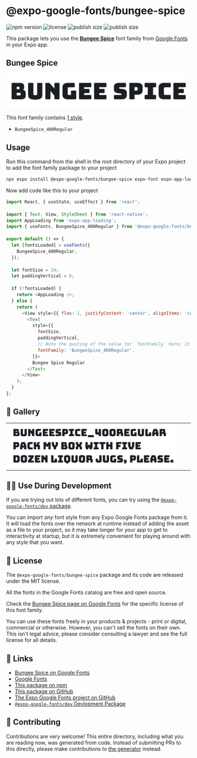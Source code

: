 # @expo-google-fonts/bungee-spice

![npm version](https://flat.badgen.net/npm/v/@expo-google-fonts/bungee-spice)
![license](https://flat.badgen.net/github/license/expo/google-fonts)
![publish size](https://flat.badgen.net/packagephobia/install/@expo-google-fonts/bungee-spice)
![publish size](https://flat.badgen.net/packagephobia/publish/@expo-google-fonts/bungee-spice)

This package lets you use the [**Bungee Spice**](https://fonts.google.com/specimen/Bungee+Spice) font family from [Google Fonts](https://fonts.google.com/) in your Expo app.

## Bungee Spice

![Bungee Spice](./font-family.png)

This font family contains [1 style](#-gallery).

- `BungeeSpice_400Regular`

## Usage

Run this command from the shell in the root directory of your Expo project to add the font family package to your project
```sh
npx expo install @expo-google-fonts/bungee-spice expo-font expo-app-loading
```

Now add code like this to your project
```js
import React, { useState, useEffect } from 'react';

import { Text, View, StyleSheet } from 'react-native';
import AppLoading from 'expo-app-loading';
import { useFonts, BungeeSpice_400Regular } from '@expo-google-fonts/bungee-spice';

export default () => {
  let [fontsLoaded] = useFonts({
    BungeeSpice_400Regular,
  });

  let fontSize = 24;
  let paddingVertical = 6;

  if (!fontsLoaded) {
    return <AppLoading />;
  } else {
    return (
      <View style={{ flex: 1, justifyContent: 'center', alignItems: 'center' }}>
        <Text
          style={{
            fontSize,
            paddingVertical,
            // Note the quoting of the value for `fontFamily` here; it expects a string!
            fontFamily: 'BungeeSpice_400Regular',
          }}>
          Bungee Spice Regular
        </Text>
      </View>
    );
  }
};

```

## 🔡 Gallery


||||
|-|-|-|
|![BungeeSpice_400Regular](./BungeeSpice_400Regular.ttf.png)||||


## 👩‍💻 Use During Development

If you are trying out lots of different fonts, you can try using the [`@expo-google-fonts/dev` package](https://github.com/expo/google-fonts/tree/master/font-packages/dev#readme).

You can import *any* font style from any Expo Google Fonts package from it. It will load the fonts
over the network at runtime instead of adding the asset as a file to your project, so it may take longer
for your app to get to interactivity at startup, but it is extremely convenient
for playing around with any style that you want.

## 📖 License

The `@expo-google-fonts/bungee-spice` package and its code are released under the MIT license.

All the fonts in the Google Fonts catalog are free and open source.

Check the [Bungee Spice page on Google Fonts](https://fonts.google.com/specimen/Bungee+Spice) for the specific license of this font family.

You can use these fonts freely in your products & projects - print or digital, commercial or otherwise. However, you can't sell the fonts on their own. This isn't legal advice, please consider consulting a lawyer and see the full license for all details.

## 🔗 Links

- [Bungee Spice on Google Fonts](https://fonts.google.com/specimen/Bungee+Spice)
- [Google Fonts](https://fonts.google.com/)
- [This package on npm](https://www.npmjs.com/package/@expo-google-fonts/bungee-spice)
- [This package on GitHub](https://github.com/expo/google-fonts/tree/master/font-packages/bungee-spice)
- [The Expo Google Fonts project on GitHub](https://github.com/expo/google-fonts)
- [`@expo-google-fonts/dev` Devlopment Package](https://github.com/expo/google-fonts/tree/master/font-packages/dev)

## 🤝 Contributing

Contributions are very welcome! This entire directory, including what you are reading now, was generated from code. Instead of submitting PRs to this directly, please make contributions to [the generator](https://github.com/expo/google-fonts/tree/master/packages/generator) instead.

